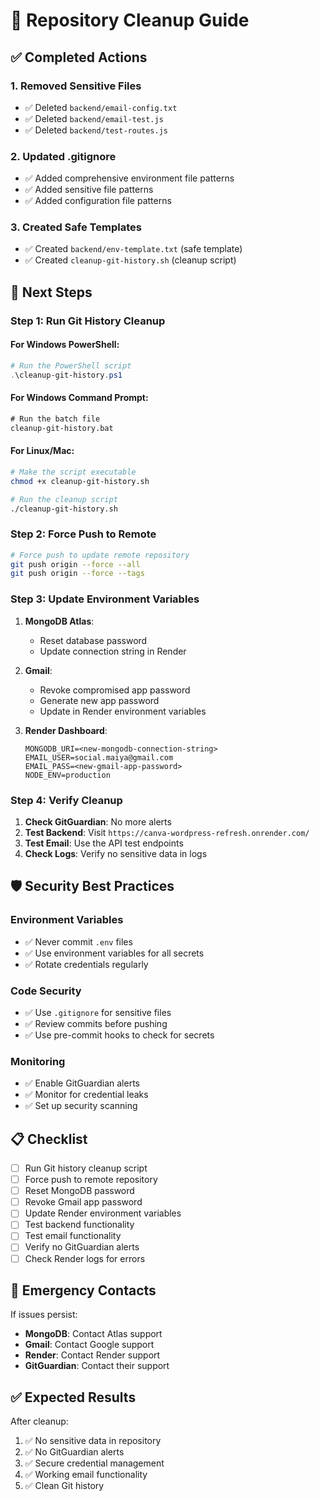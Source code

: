 # 🧹 Repository Cleanup Guide

## ✅ Completed Actions

### 1. Removed Sensitive Files
- ✅ Deleted `backend/email-config.txt`
- ✅ Deleted `backend/email-test.js`
- ✅ Deleted `backend/test-routes.js`

### 2. Updated .gitignore
- ✅ Added comprehensive environment file patterns
- ✅ Added sensitive file patterns
- ✅ Added configuration file patterns

### 3. Created Safe Templates
- ✅ Created `backend/env-template.txt` (safe template)
- ✅ Created `cleanup-git-history.sh` (cleanup script)

## 🔄 Next Steps

### Step 1: Run Git History Cleanup

#### For Windows PowerShell:
```powershell
# Run the PowerShell script
.\cleanup-git-history.ps1
```

#### For Windows Command Prompt:
```cmd
# Run the batch file
cleanup-git-history.bat
```

#### For Linux/Mac:
```bash
# Make the script executable
chmod +x cleanup-git-history.sh

# Run the cleanup script
./cleanup-git-history.sh
```

### Step 2: Force Push to Remote

```bash
# Force push to update remote repository
git push origin --force --all
git push origin --force --tags
```

### Step 3: Update Environment Variables

1. **MongoDB Atlas**:
   - Reset database password
   - Update connection string in Render

2. **Gmail**:
   - Revoke compromised app password
   - Generate new app password
   - Update in Render environment variables

3. **Render Dashboard**:
   ```
   MONGODB_URI=<new-mongodb-connection-string>
   EMAIL_USER=social.maiya@gmail.com
   EMAIL_PASS=<new-gmail-app-password>
   NODE_ENV=production
   ```

### Step 4: Verify Cleanup

1. **Check GitGuardian**: No more alerts
2. **Test Backend**: Visit `https://canva-wordpress-refresh.onrender.com/`
3. **Test Email**: Use the API test endpoints
4. **Check Logs**: Verify no sensitive data in logs

## 🛡️ Security Best Practices

### Environment Variables
- ✅ Never commit `.env` files
- ✅ Use environment variables for all secrets
- ✅ Rotate credentials regularly

### Code Security
- ✅ Use `.gitignore` for sensitive files
- ✅ Review commits before pushing
- ✅ Use pre-commit hooks to check for secrets

### Monitoring
- ✅ Enable GitGuardian alerts
- ✅ Monitor for credential leaks
- ✅ Set up security scanning

## 📋 Checklist

- [ ] Run Git history cleanup script
- [ ] Force push to remote repository
- [ ] Reset MongoDB password
- [ ] Revoke Gmail app password
- [ ] Update Render environment variables
- [ ] Test backend functionality
- [ ] Test email functionality
- [ ] Verify no GitGuardian alerts
- [ ] Check Render logs for errors

## 🚨 Emergency Contacts

If issues persist:
- **MongoDB**: Contact Atlas support
- **Gmail**: Contact Google support
- **Render**: Contact Render support
- **GitGuardian**: Contact their support

## ✅ Expected Results

After cleanup:
1. ✅ No sensitive data in repository
2. ✅ No GitGuardian alerts
3. ✅ Secure credential management
4. ✅ Working email functionality
5. ✅ Clean Git history 